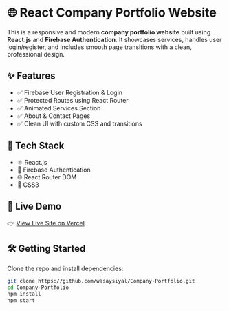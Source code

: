 # 🌐 React Company Portfolio Website

This is a responsive and modern **company portfolio website** built using **React.js** and **Firebase Authentication**. It showcases services, handles user login/register, and includes smooth page transitions with a clean, professional design.

## ✨ Features

- ✅ Firebase User Registration & Login
- ✅ Protected Routes using React Router
- ✅ Animated Services Section
- ✅ About & Contact Pages
- ✅ Clean UI with custom CSS and transitions

## 🚀 Tech Stack

- ⚛️ React.js
- 🔐 Firebase Authentication
- 🌐 React Router DOM
- 🎨 CSS3


## 🔗 Live Demo

👉 [View Live Site on Vercel](https://company-portfolio-ten-bay.vercel.app/)

## 🛠️ Getting Started

Clone the repo and install dependencies:

```bash
git clone https://github.com/wasaysiyal/Company-Portfolio.git
cd Company-Portfolio
npm install
npm start
